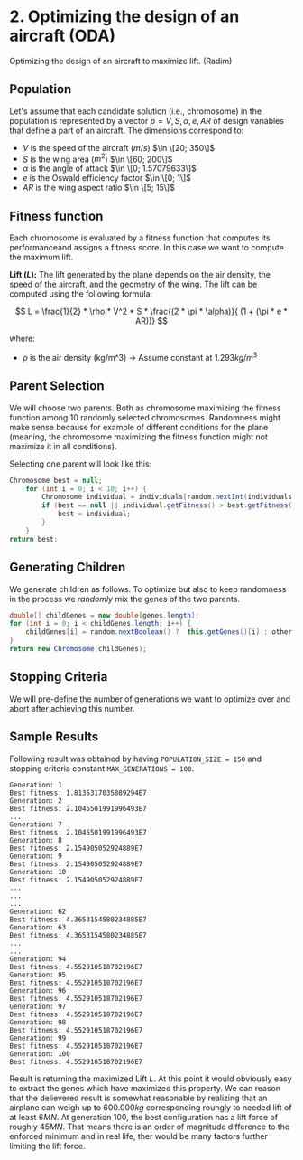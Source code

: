 # 2. Optimizing the design of an aircraft (ODA)
Optimizing the design of an aircraft to maximize lift. (Radim)

## Population
Let's assume that each candidate solution (i.e., chromosome) in the population is represented by a vector $p = V, S, \alpha , e, AR$ of design variables that define a part of an aircraft. The dimensions correspond to:

- $V$ is the speed of the aircraft ($m/s$)  $\in \[20; 350\]$
- $S$ is the wing area ($m^2$)  $\in \[60; 200\]$
- $\alpha$ is the angle of attack  $\in \[0; 1.57079633\]$
- $e$ is the Oswald efficiency factor  $\in \[0; 1\]$
- $AR$ is the wing aspect ratio  $\in \[5; 15\]$

## Fitness function
Each chromosome is evaluated by a fitness function that computes its performanceand assigns a fitness score. In this case we want to compute the maximum lift.

**Lift ($L$):** The lift generated by the plane depends on the air density, the speed of the aircraft, and the geometry of the wing. The lift can be computed using the following formula:

$$
L = \frac{1}{2} * \rho * V^2 * S * \frac{(2 * \pi * \alpha)}{ (1 + (\pi * e * AR))}
$$

where:
- $\rho$ is the air density (kg/m^3) -> Assume constant at $1.293 kg/m^3$

## Parent Selection
We will choose two parents. Both as chromosome maximizing the fitness function among 10 randomly selected chromosomes.
Randomness might make sense because for example of different conditions for the plane (meaning, the chromosome maximizing the fitness function might not maximize it in all conditions). 

Selecting one parent will look like this:

```java
Chromosome best = null;
    for (int i = 0; i < 10; i++) {
        Chromosome individual = individuals[random.nextInt(individuals.length)];
        if (best == null || individual.getFitness() > best.getFitness()) {
            best = individual;
        }
    }
return best;
```

## Generating Children
We generate children as follows. To optimize but also to keep randomness in the process we _randomly_ mix the genes of the two parents. 

```java
double[] childGenes = new double[genes.length];
for (int i = 0; i < childGenes.length; i++) {
    childGenes[i] = random.nextBoolean() ?  this.getGenes()[i] : other.getGenes()[i];
}
return new Chromosome(childGenes);
```
## Stopping Criteria
We will pre-define the number of generations we want to optimize over and abort after achieving this number.

## Sample Results
Following result was obtained by having `POPULATION_SIZE = 150` and stopping criteria constant `MAX_GENERATIONS = 100`.
```
Generation: 1
Best fitness: 1.8135317035889294E7
Generation: 2
Best fitness: 2.1045501991996493E7
...
Generation: 7
Best fitness: 2.1045501991996493E7
Generation: 8
Best fitness: 2.154905052924889E7
Generation: 9
Best fitness: 2.154905052924889E7
Generation: 10
Best fitness: 2.154905052924889E7
...
...
...
Generation: 62
Best fitness: 4.3653154580234885E7
Generation: 63
Best fitness: 4.3653154580234885E7
...
...
Generation: 94
Best fitness: 4.552910518702196E7
Generation: 95
Best fitness: 4.552910518702196E7
Generation: 96
Best fitness: 4.552910518702196E7
Generation: 97
Best fitness: 4.552910518702196E7
Generation: 98
Best fitness: 4.552910518702196E7
Generation: 99
Best fitness: 4.552910518702196E7
Generation: 100
Best fitness: 4.552910518702196E7

```
Result is returning the maximized Lift $L$. At this point it would obviously easy to extract the genes which have maximized this property.
We can reason that the delievered result is somewhat reasonable by realizing that an airplane can weigh up to $600.000 kg$ corresponding rouhgly to needed lift of at least $6MN$. At generation 100, the best configuration has a lift force of roughly $45 MN$. That means there is an order of magnitude difference to the enforced minimum and in real life, ther would be many factors further limiting the lift force.
